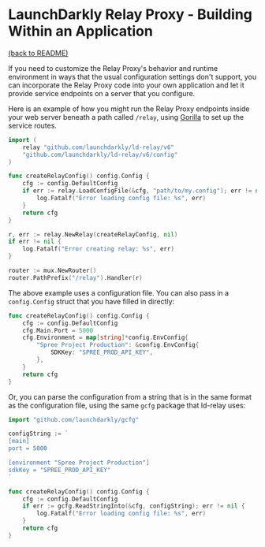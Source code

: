 # LaunchDarkly Relay Proxy - Building Within an Application

[(back to README)](../README.md)

If you need to customize the Relay Proxy's behavior and runtime environment in ways that the usual configuration settings don't support, you can incorporate the Relay Proxy code into your own application and let it provide service endpoints on a server that you configure.

Here is an example of how you might run the Relay Proxy endpoints inside your web server beneath a path called `/relay`, using [Gorilla](https://github.com/gorilla/mux) to set up the service routes.

```go
import (
    relay "github.com/launchdarkly/ld-relay/v6"
    "github.com/launchdarkly/ld-relay/v6/config"
)

func createRelayConfig() config.Config {
    cfg := config.DefaultConfig
    if err := relay.LoadConfigFile(&cfg, "path/to/my.config"); err != nil {
        log.Fatalf("Error loading config file: %s", err)
    }
    return cfg
}

r, err := relay.NewRelay(createRelayConfig, nil)
if err != nil {
    log.Fatalf("Error creating relay: %s", err)
}

router := mux.NewRouter()
router.PathPrefix("/relay").Handler(r)
```

The above example uses a configuration file. You can also pass in a `config.Config` struct that you have filled in directly:

```go
func createRelayConfig() config.Config {
    cfg := config.DefaultConfig
    cfg.Main.Port = 5000
    cfg.Environment = map[string]*config.EnvConfig{
        "Spree Project Production": &config.EnvConfig{
            SDKKey: "SPREE_PROD_API_KEY",
        },
    }
    return cfg
}
```

Or, you can parse the configuration from a string that is in the same format as the configuration file, using the same `gcfg` package that ld-relay uses:

```go
import "github.com/launchdarkly/gcfg"

configString := `
[main]
port = 5000

[environment "Spree Project Production"]
sdkKey = "SPREE_PROD_API_KEY"
`

func createRelayConfig() config.Config {
    cfg := config.DefaultConfig
    if err := gcfg.ReadStringInto(&cfg, configString); err != nil {
        log.Fatalf("Error loading config file: %s", err)
    }
    return cfg
}
```
